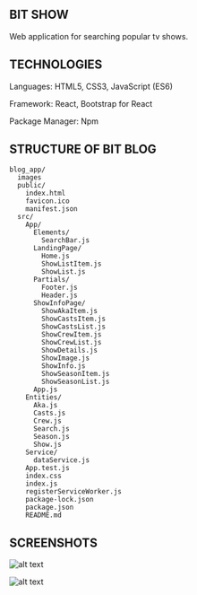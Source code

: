 ## **BIT SHOW**

Web application for searching popular tv shows.


## **TECHNOLOGIES**

Languages: HTML5, CSS3, JavaScript (ES6)

Framework: React, Bootstrap for React

Package Manager: Npm



## **STRUCTURE OF BIT BLOG**

```
blog_app/
  images
  public/
    index.html
    favicon.ico
    manifest.json
  src/
    App/
      Elements/
        SearchBar.js
      LandingPage/
        Home.js
        ShowListItem.js
        ShowList.js
      Partials/
        Footer.js
        Header.js
      ShowInfoPage/
        ShowAkaItem.js
        ShowCastsItem.js
        ShowCastsList.js
        ShowCrewItem.js
        ShowCrewList.js
        ShowDetails.js
        ShowImage.js
        ShowInfo.js
        ShowSeasonItem.js
        ShowSeasonList.js
      App.js
    Entities/
      Aka.js
      Casts.js
      Crew.js
      Search.js
      Season.js
      Show.js
    Service/
      dataService.js
    App.test.js
    index.css
    index.js
    registerServiceWorker.js
    package-lock.json
    package.json
    README.md
```

## **SCREENSHOTS**



![alt text](https://raw.githubusercontent.com/mariaradovanovic/bit-show/master/images/home_page.png)


![alt text](https://raw.githubusercontent.com/mariaradovanovic/bit-show/master/images/show_details.png)






 